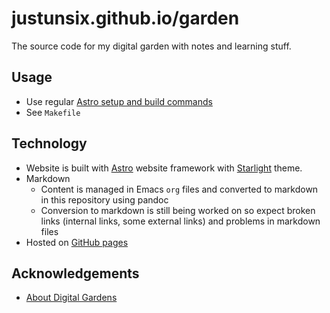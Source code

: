# justunsix.github.io/garden

The source code for my digital garden with notes and learning stuff.

## Usage

- Use regular [Astro setup and build commands](https://docs.astro.build/en/develop-and-build/)
- See `Makefile`

## Technology

- Website is built with [Astro](https://astro.build/) website framework with [Starlight](https://github.com/withastro/starlight) theme.
- Markdown
  - Content is managed in Emacs `org` files and converted to markdown
    in this repository using pandoc
  - Conversion to markdown is still being worked on so expect broken links
    (internal links, some external links) and problems in markdown files
- Hosted on [GitHub pages](https://pages.github.com/)

## Acknowledgements

- [About Digital Gardens](https://maggieappleton.com/garden-history)
